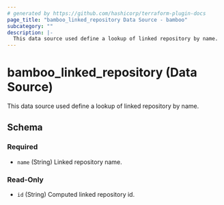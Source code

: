 ```yaml
---
# generated by https://github.com/hashicorp/terraform-plugin-docs
page_title: "bamboo_linked_repository Data Source - bamboo"
subcategory: ""
description: |-
  This data source used define a lookup of linked repository by name.
---
```


# bamboo_linked_repository (Data Source)

This data source used define a lookup of linked repository by name.



<!-- schema generated by tfplugindocs -->
## Schema

### Required

- `name` (String) Linked repository name.

### Read-Only

- `id` (String) Computed linked repository id.
